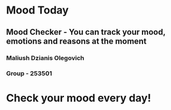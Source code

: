 # Mood Today
## Mood Checker - You can track your mood, emotions and reasons at the moment
### Maliush Dzianis Olegovich
### Group - 253501

# Check your mood every day!
